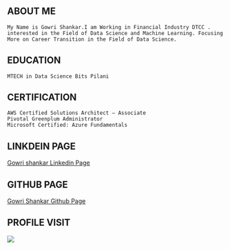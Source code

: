 ## ABOUT ME
```
My Name is Gowri Shankar.I am Working in Financial Industry DTCC .
interested in the Field of Data Science and Machine Learning. Focusing More on Career Transition in the Field of Data Science.
```
## EDUCATION 
```
MTECH in Data Science Bits Pilani
```
## CERTIFICATION
```
AWS Certified Solutions Architect – Associate
Pivotal Greenplum Administrator
Microsoft Certified: Azure Fundamentals
```
## LINKDEIN PAGE
[Gowri shankar Linkedin Page](https://www.linkedin.com/in/gowri-shankar-181263116/)
## GITHUB PAGE
[Gowri Shankar Github Page](https://github.com/shanphd)

## PROFILE VISIT
![](https://komarev.com/ghpvc/?username=shanphd&color=blue&label=PROFILE+VIEWS)




 
